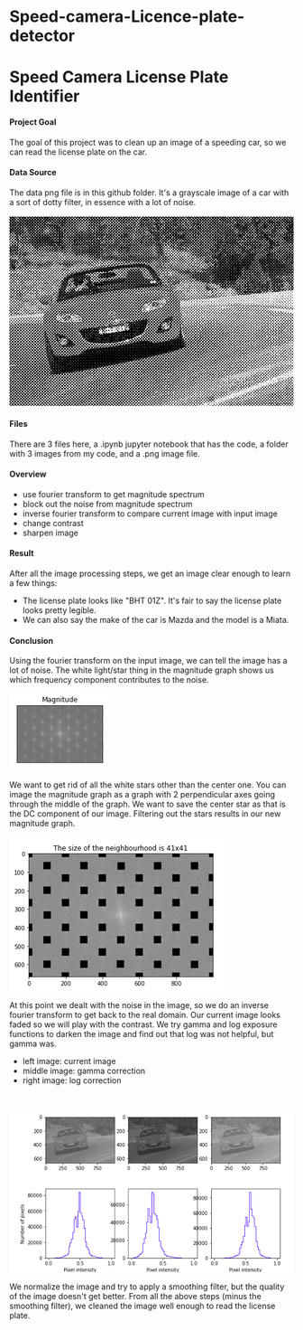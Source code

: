 # Speed-camera-Licence-plate-detector
# Speed Camera License Plate Identifier

#### Project Goal

The goal of this project was to clean up an image of a speeding car, so we can read the license plate on the car.

#### Data Source

The data png file is in this github folder. It's a grayscale image of a car with a sort of dotty filter, in essence with a lot of noise.<br >
<br >
![image](https://github.com/JaideepPrasad/Data-Science/blob/main/Image%20Processing/Image%20Processing%20Forensics/car.png?raw=true)<br >

#### Files

There are 3 files here, a .ipynb jupyter notebook that has the code, a folder with 3 images from my code, and a .png image file.

#### Overview

  - use fourier transform to get magnitude spectrum
  - block out the noise from magnitude spectrum
  - inverse fourier transform to compare current image with input image
  - change contrast 
  - sharpen image

#### Result

After all the image processing steps, we get an image clear enough to learn a few things:
  - The license plate looks like "BHT 01Z". It's fair to say the license plate looks pretty legible.
  - We can also say the make of the car is Mazda and the model is a Miata.

#### Conclusion

Using the fourier transform on the input image, we can tell the image has a lot of noise. 
The white light/star thing in the magnitude graph shows us which frequency component contributes to the noise.<br >

![image](https://github.com/JaideepPrasad/Data-Science/blob/main/Image%20Processing/Image%20Processing%20Forensics/images/Capture.PNG?raw=true)<br >

We want to get rid of all the white stars other than the center one. You can image the magnitude graph as a graph with 2 perpendicular axes going through the middle of the graph.
We want to save the center star as that is the DC component of our image. Filtering out the stars results in our new magnitude graph.<br >

![image](https://github.com/JaideepPrasad/Data-Science/blob/main/Image%20Processing/Image%20Processing%20Forensics/images/Capture1.PNG?raw=true)<br >

At this point we dealt with the noise in the image, so we do an inverse fourier transform to get back to the real domain. Our current image looks faded so we will play with the contrast. We try gamma and log exposure functions to darken the image and find out that log was not helpful, but gamma was.
  - left image: current image
  - middle image: gamma correction
  - right image: log correction
<br >

![image](https://github.com/JaideepPrasad/Data-Science/blob/main/Image%20Processing/Image%20Processing%20Forensics/images/Capture2.PNG?raw=true)<br >

We normalize the image and try to apply a smoothing filter, but the quality of the image doesn't get better. From all the above steps (minus the smoothing filter), we cleaned the image well enough to read the license plate. 

